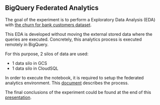 ## BigQuery Federated Analytics
 
The goal of the experiment is to perform a Exploratory Data Analysis (EDA) with [the churn for bank customers dataset](https://www.kaggle.com/adammaus/predicting-churn-for-bank-customers). 
 
This EDA is developed without moving the external stored data where the queries are executed. Concretely, this analytics process is executed remotely in BigQuery.

For this purpose, 2 silos of data are used:
 - 1 data silo in GCS
 - 1 data silo in CloudSQL

In order to execute the notebook, it is required to setup the federated analytics environment. This [document](https://docs.google.com/document/d/1SadrpgQN6aUTSYZYc4wisvOKaugZZVay1VekigFx4EU/edit) describes the process.

The final conclusions of the experiment could be found at the end of this [presentation](https://docs.google.com/presentation/d/1FUS9MYljOwSsdea1T-t6VnfCzDR1U5Q-HQNxva_ZQz8/edit#slide=id.g10964f20bf8_0_103).
